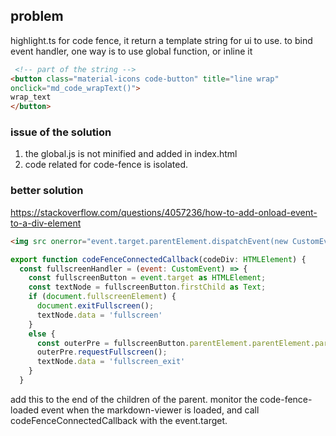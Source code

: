 ## problem
highlight.ts for code fence, it return a template string for ui to use.
to bind event handler, one way is to use global function, or inline it
```html
 <!-- part of the string -->
<button class="material-icons code-button" title="line wrap"
onclick="md_code_wrapText()">
wrap_text
</button>
```
### issue of the solution
1. the global.js is not minified and added in index.html
1. code related for code-fence is isolated.

### better solution
https://stackoverflow.com/questions/4057236/how-to-add-onload-event-to-a-div-element

```html
<img src onerror="event.target.parentElement.dispatchEvent(new CustomEvent('code-fence-loaded', { bubbles: true}));event.target.remove();"></img>
```
```js
export function codeFenceConnectedCallback(codeDiv: HTMLElement) {
  const fullscreenHandler = (event: CustomEvent) => {
    const fullscreenButton = event.target as HTMLElement;
    const textNode = fullscreenButton.firstChild as Text;
    if (document.fullscreenElement) {
      document.exitFullscreen();
      textNode.data = 'fullscreen'
    }
    else {
      const outerPre = fullscreenButton.parentElement.parentElement.parentElement.parentElement;
      outerPre.requestFullscreen();
      textNode.data = 'fullscreen_exit'
    }
  }
```
add this to the end of the children of the parent.
monitor the code-fence-loaded event when the markdown-viewer is loaded, and call codeFenceConnectedCallback with the event.target.
